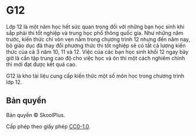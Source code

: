 # G12

Lớp 12 là một năm học hết sức quan trọng đối với những bạn học sinh khi sắp phải thi tốt nghiệp và trung học phổ thông quốc gia. Như những năm trước, kiến thức chỉ vỏn vẹn nằm trong chương trình 12 nhưng đến năm nay, bộ giáo dục đã thay đổi phương thức thi tốt nghiệp sẽ có tất cả lượng kiến thức của cả 3 năm 10, 11 và 12. Việc của các bạn học sinh khối 12 ngay bây giờ là cần tập trung cao độ cho việc học và ôn thi một cách nghiêm chỉnh thì mới đạt được kết quả cao.

G12 là kho tài liệu cung cấp kiến thức một số môn học trong chương trình lớp 12.

## Bản quyền
Bản quyền &copy; SkoolPlus.

Cấp phép theo giấy phép [CC0-1.0](LICENSE).
